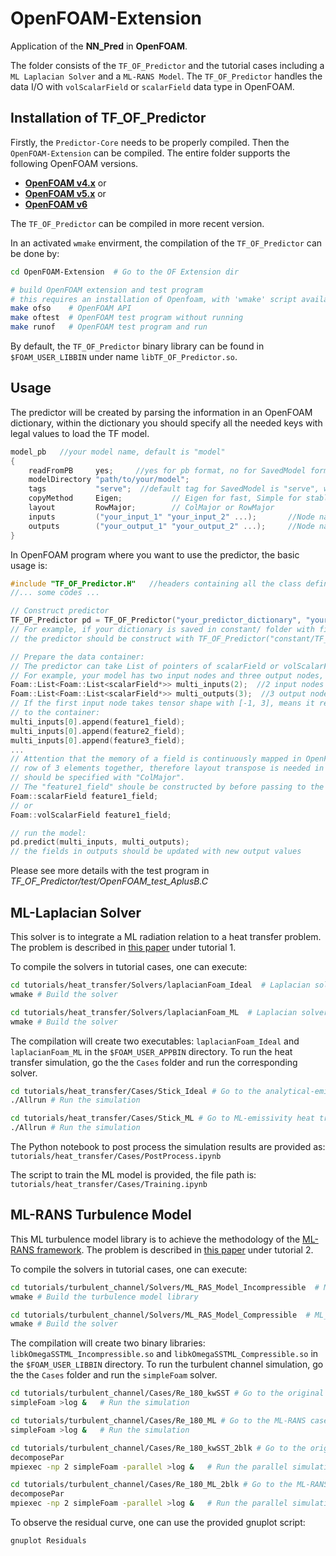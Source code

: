 # OpenFOAM-Extension
Application of the **NN_Pred** in **OpenFOAM**. 

The folder consists of the `TF_OF_Predictor` and the tutorial cases including a `ML Laplacian Solver` and a `ML-RANS Model`. The `TF_OF_Predictor` handles the data I/O with `volScalarField` or `scalarField` data type in OpenFOAM.

## Installation of TF_OF_Predictor
Firstly, the `Predictor-Core` needs to be properly compiled. Then the `OpenFOAM-Extension` can be compiled. The entire folder supports the following OpenFOAM versions.
*   [**OpenFOAM v4.x**](https://github.com/OpenFOAM/OpenFOAM-4.x) or
*   [**OpenFOAM v5.x**](https://github.com/OpenFOAM/OpenFOAM-5.x) or
*   [**OpenFOAM v6**](https://github.com/OpenFOAM/OpenFOAM-6)

The `TF_OF_Predictor` can be compiled in more recent version.

In an activated `wmake` envirment, the compilation of the `TF_OF_Predictor` can be done by:
```sh
cd OpenFOAM-Extension  # Go to the OF Extension dir

# build OpenFOAM extension and test program
# this requires an installation of Openfoam, with 'wmake' script available
make ofso    # OpenFOAM API
make oftest  # OpenFOAM test program without running
make runof   # OpenFOAM test program and run
```

By default, the `TF_OF_Predictor` binary library can be found in `$FOAM_USER_LIBBIN` under name `libTF_OF_Predictor.so`.

## Usage
The predictor will be created by parsing the information in an OpenFOAM dictionary, within the dictionary you should specify all the needed keys with legal values to load the TF model.

```c++
model_pb   //your model name, default is "model"    
{
    readFromPB     yes;     //yes for pb format, no for SavedModel format
    modelDirectory "path/to/your/model";
    tags           "serve";  //default tag for SavedModel is "serve", will be activated only when "readFromPB" is "no".
    copyMethod     Eigen;           // Eigen for fast, Simple for stable in case for unpredictable bugs
    layout         RowMajor;        // ColMajor or RowMajor
    inputs         ("your_input_1" "your_input_2" ...);       //Node names for inputs, use space to separate multiple inputs
    outputs        ("your_output_1" "your_output_2" ...);     //Node names for outputs, use space to separate multiple outputs
}
```
In OpenFOAM program where you want to use the predictor, the basic usage is: 
```c++
#include "TF_OF_Predictor.H"   //headers containing all the class definition and member functions
//... some codes ... 

// Construct predictor
TF_OF_Predictor pd = TF_OF_Predictor("your_predictor_dictionary", "your_model_name");
// For example, if your dictionary is saved in constant/ folder with filename TF_Predictor_Dict, then 
// the predictor should be construct with TF_OF_Predictor("constant/TF_Predictor_Dict", "your_model_name");

// Prepare the data container:
// The predictor can take List of pointers of scalarField or volScalarField. Pass the fields' reference to the List
// For example, your model has two input nodes and three output nodes, then you need to create Foam::List object.
Foam::List<Foam::List<scalarField*>> multi_inputs(2);  //2 input nodes
Foam::List<Foam::List<scalarField*>> multi_outputs(3);  //3 output nodes
// If the first input node takes tensor shape with [-1, 3], means it requires 3 features, so append the field pointer
// to the container:
multi_inputs[0].append(feature1_field);
multi_inputs[0].append(feature2_field);
multi_inputs[0].append(feature3_field);
...
// Attention that the memory of a field is continuously mapped in OpenFOAM, but a [-1, 3] shaped tensor mapped each 
// row of 3 elements together, therefore layout transpose is needed in the memory, the "layout" key in the dictionary
// should be specified with "ColMajor".
// The "feature1_field" shoule be constructed by before passing to the List: 
Foam::scalarField feature1_field;
// or
Foam::volScalarField feature1_field;

// run the model:
pd.predict(multi_inputs, multi_outputs);
// the fields in outputs should be updated with new output values
```

Please see more details with the test program in *TF_OF_Predictor/test/OpenFOAM_test_AplusB.C*


## ML-Laplacian Solver 
This solver is to integrate a ML radiation relation to a heat transfer problem. The problem is described in [this paper](https://arxiv.org/abs/2209.12339) under tutorial 1. 

To compile the solvers in tutorial cases, one can execute:
```sh
cd tutorials/heat_transfer/Solvers/laplacianFoam_Ideal  # Laplacian solver for known analytical emissivity
wmake # Build the solver
```

```sh
cd tutorials/heat_transfer/Solvers/laplacianFoam_ML  # Laplacian solver for machine-learning emissivity
wmake # Build the solver
```
The compilation will create two executables: `laplacianFoam_Ideal` and `laplacianFoam_ML` in the `$FOAM_USER_APPBIN` directory. To run the heat transfer simulation, go the the `Cases` folder and run the corresponding solver.

```sh
cd tutorials/heat_transfer/Cases/Stick_Ideal # Go to the analytical-emissivity heat transfer case
./Allrun # Run the simulation
```
```sh
cd tutorials/heat_transfer/Cases/Stick_ML # Go to ML-emissivity heat transfer case
./Allrun # Run the simulation
```
The Python notebook to post process the simulation results are provided as: `tutorials/heat_transfer/Cases/PostProcess.ipynb`

The script to train the ML model is provided, the file path is: `tutorials/heat_transfer/Cases/Training.ipynb`

## ML-RANS Turbulence Model 
This ML turbulence model library is to achieve the methodology of the [ML-RANS framework](https://www.sciencedirect.com/science/article/pii/S0142727X21000527). The problem is described in [this paper](https://arxiv.org/abs/2209.12339) under tutorial 2. 

To compile the solvers in tutorial cases, one can execute:
```sh
cd tutorials/turbulent_channel/Solvers/ML_RAS_Model_Incompressible  # ML_RANS model for incompressible flow
wmake # Build the turbulence model library
```
```sh
cd tutorials/turbulent_channel/Solvers/ML_RAS_Model_Compressible  # ML_RANS model for compressible flow
wmake # Build the solver
```
The compilation will create two binary libraries: `libkOmegaSSTML_Incompressible.so` and `libkOmegaSSTML_Compressible.so` in the `$FOAM_USER_LIBBIN` directory. To run the turbulent channel simulation, go the the `Cases` folder and run the `simpleFoam` solver.
```sh
cd tutorials/turbulent_channel/Cases/Re_180_kwSST # Go to the original kwSST case
simpleFoam >log &   # Run the simulation
```
```sh
cd tutorials/turbulent_channel/Cases/Re_180_ML # Go to the ML-RANS case
simpleFoam >log &   # Run the simulation
```
```sh
cd tutorials/turbulent_channel/Cases/Re_180_kwSST_2blk # Go to the original kwSST parallel case
decomposePar
mpiexec -np 2 simpleFoam -parallel >log &   # Run the parallel simulation
```
```sh
cd tutorials/turbulent_channel/Cases/Re_180_ML_2blk # Go to the ML-RANS parallel case
decomposePar
mpiexec -np 2 simpleFoam -parallel >log &   # Run the parallel simulation
```

To observe the residual curve, one can use the provided gnuplot script:
```sh
gnuplot Residuals
```



